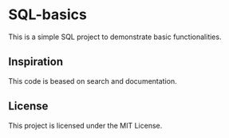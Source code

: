 # SQL-basics
This is a simple SQL project to demonstrate basic functionalities.

## Inspiration

This code is beased on search and documentation.

## License

This project is licensed under the MIT License.
